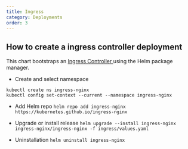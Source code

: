 ```yaml
---
title: Ingress
category: Deployments
order: 3
---
```


## How to create a ingress controller deployment
This chart bootstraps an <a href="https://kubernetes.github.io/ingress-nginx/" target="_blank"> Ingress Controller </a>  using the Helm package manager. 

* Create and select namespace
```
kubectl create ns ingress-nginx
kubectl config set-context --current --namespace ingress-nginx
```

* Add Helm repo
```helm repo add ingress-nginx https://kubernetes.github.io/ingress-nginx ```

* Upgrade or install release
``` helm upgrade --install ingress-nginx ingress-nginx/ingress-nginx -f ingress/values.yaml  ```

* Uninstallation
``` helm uninstall ingress-nginx  ```
